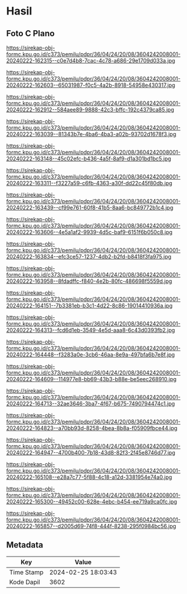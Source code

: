 # Hasil

## Foto C Plano

https://sirekap-obj-formc.kpu.go.id/c373/pemilu/pdpr/36/04/24/20/08/3604242008001-20240222-162315--c0e7d4b8-7cac-4c78-a686-29e1709d033a.jpg

https://sirekap-obj-formc.kpu.go.id/c373/pemilu/pdpr/36/04/24/20/08/3604242008001-20240222-162603--65031987-f0c5-4a2b-8918-54958e430317.jpg

https://sirekap-obj-formc.kpu.go.id/c373/pemilu/pdpr/36/04/24/20/08/3604242008001-20240222-162912--584aee89-9888-42c3-bffc-192c4379ca85.jpg

https://sirekap-obj-formc.kpu.go.id/c373/pemilu/pdpr/36/04/24/20/08/3604242008001-20240222-163039--81343b7e-4ba6-4ba3-a02b-93702d1678f3.jpg

https://sirekap-obj-formc.kpu.go.id/c373/pemilu/pdpr/36/04/24/20/08/3604242008001-20240222-163148--45c02efc-b436-4a5f-8af9-d1a301bd1bc5.jpg

https://sirekap-obj-formc.kpu.go.id/c373/pemilu/pdpr/36/04/24/20/08/3604242008001-20240222-163311--f3227a59-c6fb-4363-a30f-dd22c45f80db.jpg

https://sirekap-obj-formc.kpu.go.id/c373/pemilu/pdpr/36/04/24/20/08/3604242008001-20240222-163439--cf99e761-60f8-41b5-8aa6-bc849772b1c4.jpg

https://sirekap-obj-formc.kpu.go.id/c373/pemilu/pdpr/36/04/24/20/08/3604242008001-20240222-163606--4e5a1af2-9939-4d5c-baf9-6151f6b050c8.jpg

https://sirekap-obj-formc.kpu.go.id/c373/pemilu/pdpr/36/04/24/20/08/3604242008001-20240222-163834--efc3ce57-1237-4db2-b2fd-b8418f3fa975.jpg

https://sirekap-obj-formc.kpu.go.id/c373/pemilu/pdpr/36/04/24/20/08/3604242008001-20240222-163958--8fdadffc-f840-4e2b-80fc-486698f5559d.jpg

https://sirekap-obj-formc.kpu.go.id/c373/pemilu/pdpr/36/04/24/20/08/3604242008001-20240222-164151--7b3381eb-b3c1-4d22-8c86-19014410936a.jpg

https://sirekap-obj-formc.kpu.go.id/c373/pemilu/pdpr/36/04/24/20/08/3604242008001-20240222-164313--fcd6d1eb-3549-4e5d-aaa8-6c43d0393fb2.jpg

https://sirekap-obj-formc.kpu.go.id/c373/pemilu/pdpr/36/04/24/20/08/3604242008001-20240222-164448--f3283a0e-3cb6-46aa-8e9a-497bfa6b7e8f.jpg

https://sirekap-obj-formc.kpu.go.id/c373/pemilu/pdpr/36/04/24/20/08/3604242008001-20240222-164609--114977e8-bb69-43b3-b88e-be5eec268910.jpg

https://sirekap-obj-formc.kpu.go.id/c373/pemilu/pdpr/36/04/24/20/08/3604242008001-20240222-164713--32ae3646-3ba7-4f67-b675-7490794474c1.jpg

https://sirekap-obj-formc.kpu.go.id/c373/pemilu/pdpr/36/04/24/20/08/3604242008001-20240222-164823--a70bb93d-8258-4bea-8b8a-f05909fbce44.jpg

https://sirekap-obj-formc.kpu.go.id/c373/pemilu/pdpr/36/04/24/20/08/3604242008001-20240222-164947--4700b400-7b18-43d8-82f3-2f45e8746d77.jpg

https://sirekap-obj-formc.kpu.go.id/c373/pemilu/pdpr/36/04/24/20/08/3604242008001-20240222-165108--e28a7c77-5f88-4c18-a12d-3381954e74a0.jpg

https://sirekap-obj-formc.kpu.go.id/c373/pemilu/pdpr/36/04/24/20/08/3604242008001-20240222-165300--49452c00-628e-4ebc-b454-ee719a9ca0fc.jpg

https://sirekap-obj-formc.kpu.go.id/c373/pemilu/pdpr/36/04/24/20/08/3604242008001-20240222-165857--d2005d69-74f8-444f-8238-295f0984bc56.jpg


## Metadata

| Key        | Value               |
| ---------- | ------------------- |
| Time Stamp | 2024-02-25 18:03:43 |
| Kode Dapil | 3602                |



